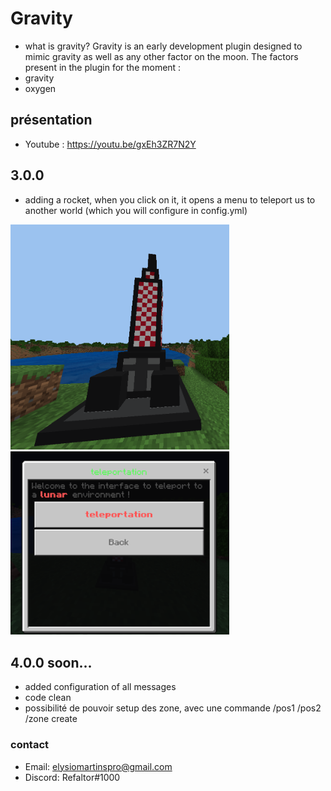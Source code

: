 # Gravity
- what is gravity?
Gravity is an early development plugin designed to mimic gravity as well as any other factor on the moon.
The factors present in the plugin for the moment : 
- gravity
- oxygen


## présentation
- Youtube : https://youtu.be/gxEh3ZR7N2Y

## 3.0.0

- adding a rocket, when you click on it, it opens a menu to teleport us to another world (which you will configure in config.yml)
<img src="img/rocket.png" width="350" title="rocket">
<img src="img/menu.png" width="350" title="rocket menu">

## 4.0.0 soon...
- added configuration of all messages
- code clean
- possibilité de pouvoir setup des zone, avec une commande /pos1 /pos2 /zone create <name>

### contact 
- Email: elysiomartinspro@gmail.com
- Discord: Refaltor#1000
